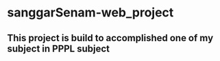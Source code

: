 # sanggarSenam-web_project


## This project is build to accomplished one of my subject in PPPL subject

